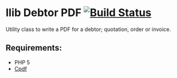 Ilib Debtor PDF [![Build Status](https://secure.travis-ci.org/intraface/Ilib_Debtor_PDF.png)](http://travis-ci.org/intraface/Ilib_Debtor_PDF)
==

Utility class to write a PDF for a debtor; quotation, order or invoice. 

Requirements:
--

- PHP 5
- [Cpdf](http://public.intraface.dk/index.php?package=Document_Cpdf) 
